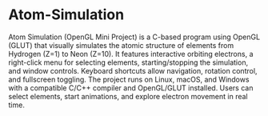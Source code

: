 # Atom-Simulation

Atom Simulation (OpenGL Mini Project) is a C-based program using OpenGL (GLUT) that visually simulates the atomic structure of elements from Hydrogen (Z=1) to Neon (Z=10). It features interactive orbiting electrons, a right-click menu for selecting elements, starting/stopping the simulation, and window controls. Keyboard shortcuts allow navigation, rotation control, and fullscreen toggling. The project runs on Linux, macOS, and Windows with a compatible C/C++ compiler and OpenGL/GLUT installed. Users can select elements, start animations, and explore electron movement in real time.


